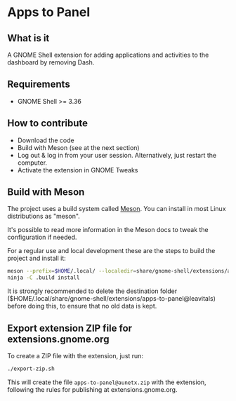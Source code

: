 # Apps to Panel

## What  is it

A GNOME Shell extension for adding applications and activities to the dashboard by removing Dash.

## Requirements

* GNOME Shell >= 3.36

## How to contribute

* Download the code
* Build with Meson (see at the next section)
* Log out & log in from your user session. Alternatively, just restart the computer.
* Activate the extension in GNOME Tweaks

## Build with Meson

The project uses a build system called [Meson](https://mesonbuild.com/). You can install
in most Linux distributions as "meson".

It's possible to read more information in the Meson docs to tweak the configuration if needed.

For a regular use and local development these are the steps to build the
project and install it:

```bash
meson --prefix=$HOME/.local/ --localedir=share/gnome-shell/extensions/apps-to-panel@leavitals/locale .build
ninja -C .build install
```

It is strongly recommended to delete the destination folder
($HOME/.local/share/gnome-shell/extensions/apps-to-panel@leavitals) before doing this, to ensure that no old
data is kept.

## Export extension ZIP file for extensions.gnome.org

To create a ZIP file with the extension, just run:

```bash
./export-zip.sh
```

This will create the file `apps-to-panel@aunetx.zip` with the extension, following the rules for publishing
at extensions.gnome.org.
